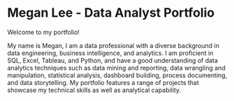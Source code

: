 # Megan Lee - Data Analyst Portfolio

Welcome to my portfolio!

My name is Megan, I am a data professional with a diverse background in data engineering, business intelligence, and analytics.  I am proficient in SQL, Excel, Tableau, and Python, and have a good understanding of data analytics techniques such as data mining and reporting, data wrangling and manipulation, statistical analysis, dashboard building, process documenting, and data storytelling.
My portfolio features a range of projects that showcase my technical skills as well as analytical capability.  
